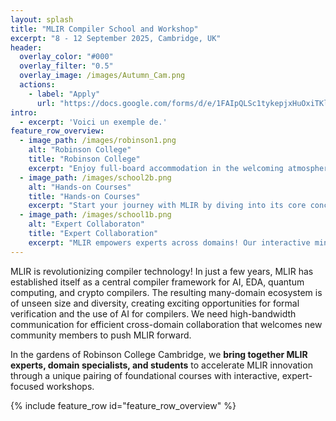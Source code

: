 ```yaml
---
layout: splash
title: "MLIR Compiler School and Workshop"
excerpt: "8 - 12 September 2025, Cambridge, UK"
header:
  overlay_color: "#000"
  overlay_filter: "0.5"
  overlay_image: /images/Autumn_Cam.png
  actions:
    - label: "Apply"
      url: "https://docs.google.com/forms/d/e/1FAIpQLSc1tykepjxHuOxiTKlx60e-mejKZABNipmEtSix5AjtNWosJA/viewform"
intro:
  - excerpt: 'Voici un exemple de.'
feature_row_overview:
  - image_path: /images/robinson1.png
    alt: "Robinson College"
    title: "Robinson College"
    excerpt: "Enjoy full-board accommodation in the welcoming atmosphere of Robinson College—ideally located between the historic city center and the Computer Science Department. Its stunning gardens, peaceful setting and fully-equiped conference building, offer a place **perfect to focus, connect, and learn**."
  - image_path: /images/school2b.png
    alt: "Hands-on Courses"
    title: "Hands-on Courses"
    excerpt: "Start your journey with MLIR by diving into its core concepts and infrastructure. Our course will guide you through the fundamentals of SSA, operator lowering, and dialect definition. By the end, these essential building blocks will no longer be mysteries. Instead, you will **design MLIR compilers with confidence**."
  - image_path: /images/school1b.png
    alt: "Expert Collaboraton"
    title: "Expert Collaboration"
    excerpt: "MLIR empowers experts across domains! Our interactive mini workshops enable expert collaboration across **scheduling languages**, **formal methods**, **hardware verification**, **quantum computing**, **crypto** and **AI**. Connect with motivated students and shape the MLIR community for your domain!"
---
```



MLIR is revolutionizing compiler technology! In just a few years, MLIR has established itself as a central compiler framework for AI, EDA, quantum computing, and crypto compilers. The resulting many-domain ecosystem is of unseen size and diversity, creating exciting opportunities for formal verification and the use of AI for compilers. We need high-bandwidth communication for efficient cross-domain collaboration that welcomes new community members to push MLIR forward.

In the gardens of Robinson College Cambridge, we **bring together MLIR experts, domain specialists, and students** to accelerate MLIR innovation through a unique pairing of foundational courses with interactive, expert-focused workshops.

{% include feature_row id="feature_row_overview" %}

